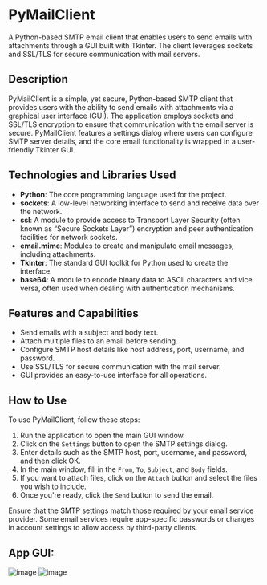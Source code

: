 # PyMailClient
A Python-based SMTP email client that enables users to send emails with attachments through a GUI built with Tkinter. The client leverages sockets and SSL/TLS for secure communication with mail servers.

## Description

PyMailClient is a simple, yet secure, Python-based SMTP client that provides users with the ability to send emails with attachments via a graphical user interface (GUI). The application employs sockets and SSL/TLS encryption to ensure that communication with the email server is secure. PyMailClient features a settings dialog where users can configure SMTP server details, and the core email functionality is wrapped in a user-friendly Tkinter GUI.

## Technologies and Libraries Used

- **Python**: The core programming language used for the project.
- **sockets**: A low-level networking interface to send and receive data over the network.
- **ssl**: A module to provide access to Transport Layer Security (often known as “Secure Sockets Layer”) encryption and peer authentication facilities for network sockets.
- **email.mime**: Modules to create and manipulate email messages, including attachments.
- **Tkinter**: The standard GUI toolkit for Python used to create the interface.
- **base64**: A module to encode binary data to ASCII characters and vice versa, often used when dealing with authentication mechanisms.

## Features and Capabilities

- Send emails with a subject and body text.
- Attach multiple files to an email before sending.
- Configure SMTP host details like host address, port, username, and password.
- Use SSL/TLS for secure communication with the mail server.
- GUI provides an easy-to-use interface for all operations.

## How to Use

To use PyMailClient, follow these steps:

1. Run the application to open the main GUI window.
2. Click on the `Settings` button to open the SMTP settings dialog.
3. Enter details such as the SMTP host, port, username, and password, and then click OK.
4. In the main window, fill in the `From`, `To`, `Subject`, and `Body` fields.
5. If you want to attach files, click on the `Attach` button and select the files you wish to include.
6. Once you're ready, click the `Send` button to send the email.

Ensure that the SMTP settings match those required by your email service provider. Some email services require app-specific passwords or changes in account settings to allow access by third-party clients.

## App GUI:

![image](https://github.com/Lost-Fly/SMTP-Client-App/assets/114507453/00e04341-06bc-4cef-b169-50fd55232d34)
![image](https://github.com/Lost-Fly/SMTP-Client-App/assets/114507453/0f9723fc-646d-481c-900b-ca3611d2b106)
